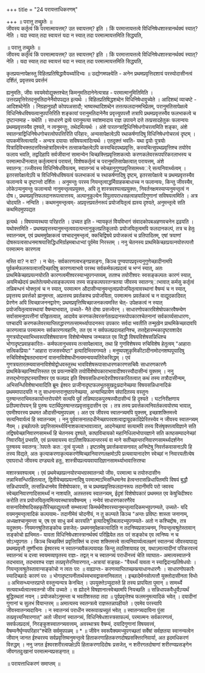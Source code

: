 +++
title = "24 परायत्ताधिकरणम्"

+++
॥ परात्तु तच्छ्रुतेः ॥   
जीवस्य कर्तृत्वं किं परमात्मायत्तम्? उत स्वायत्तम्? इति । किं परमात्तायत्तत्वे विधिनिषेधशास्त्रानर्थक्यं स्यात्? नेति । यदा स्यात् तदा स्वायत्तं यदा न स्यात् तदा परमात्मायत्तमिति सिद्ध्यति,

॥ परात्तु तच्छ्रुतेः ॥   
जीवस्य कर्तृत्वं किं परमात्मायत्तम्? उत स्वायत्तम्? इति । किं परमात्तायत्तत्वे विधिनिषेधशास्त्रानर्थक्यं स्यात्? नेति । यदा स्यात् तदा स्वायत्तं यदा न स्यात् तदा परमात्मायत्तमिति सिद्ध्यति,

कृतप्रयत्नापेक्षस्तु विहितप्रतिषिद्धावैयर्थ्यादिभ्यः ॥ उद्योगमपक्ष्येति - अनेन प्रथमप्रवृत्तिदशायं परस्योदासीनत्वं दर्शितं, प्रवृत्तस्य प्रवर्त्तनं

ह्यनुमतिः, जीवः स्वयमेवोद्युक्त्तश्चेत् किमनुमतिदानेनेत्यत्राह - परमात्मानुमितिमिति । उत्तरप्रवृत्तिरेतदनुमतिदानेनैवोपपद्यत इत्यर्थः । विहितप्रतिषिद्धशब्देन विधिनिषेधावुच्येते । आदिशब्दं व्याचष्टे - आदिशब्देनेति । निग्रहानुग्रहौ कोपपअसादौ; भाष्यस्थादिशब्देन तत्तत्फलदानमभिप्रेतम्, परानुमतिसापेक्षत्वे विधिनिषेधविषयत्वानुपपत्तिरिति शङ्कायां परानुमतिदानेनैव प्रवृत्त्युपपत्तौ तत्रापि प्रथमप्रवृत्तस्यैव फलभाकत्वे च दृष्टान्तमाह - यथेति । साधारणे द्रव्ये परानुमत्या स्वांशमादाय राज्ञ उपायने दत्ते तत्प्रसादहेतुकः फलान्वयः प्रथमप्रवृत्तस्यैव दृश्यते, न त्वनुमन्तुः, तथेदमित्यर्थः । अंशे पारतन्त्राद्विधिनिषेधगोचरत्वमिति शङ्का, अंशे स्वातन्त्राद्विधिनिषेधगोचरत्वोपपत्तिरिति परिहारः, अन्यसापेक्षत्वेऽपि रथाकर्षणादिषु विधिनिषेधगोचरत्वं दृष्टम् । पापकर्मस्त्वित्यादि - अन्यत्र दयायाः सविषयत्वादित्यर्थः । एतदुक्त्तं भवति- यथा द्वयोः पुत्रयोः पित्रादिविभक्त्तदत्तवित्तक्षेत्रादिमत्त्वेन तत्साकपेक्षत्वेऽपि कस्यचिदपथप्रवृत्तिः, कस्यचित्सुपथप्रवृत्तिश्च तयोरेव फलाय भवति, तद्वदिहापि सर्वजीवानां सामान्येन चिच्छक्त्तिप्रवृत्तिशकत्योः करणकलेवररूपपरिकरलाभस्य च परमात्माधीनत्वात् कर्तृत्वमात्रं परायत्तं, विशेषकर्तृत्वं च परानुमतिसापेक्षत्वात् परायत्तम्, अंशे स्वातन्त्र्ाज्जीवस्य विधिनिषेधविेयत्वम्, स्वातन्त्र्यं च स्वेच्छानुगुणप्रवृत्तिसामथ्यर्े सत्यनिवार्थ्यत्वम् । इतरसापेक्षत्वेऽपि च विधिनिषेधविषयत्वं फलभाकत्वं च रथाकर्षणादिषु दृष्टम्, इतरसापेक्षत्वे च प्रथमप्रवृत्तस्यैव फलान्वये च दृष्टान्तो दर्शितः । अनुमन्तुः परस्य नियन्तृत्वाद्धर्मिग्राहकबाधाच्च न फलान्वयः, किन्तु जीवस्यैव, लोकेऽप्यनुमन्तुः फलान्वयो नानुमन्तृत्वप्रयुक्त्तः, अपि तु शास्त्रवश्यत्वप्रयुक्त्तः, निवर्तनक्षमस्याप्यनुमन्तृत्वं न दोष।, प्रथमप्रवृत्तिफलदानरूपत्वात्तस्य, अल्पानुकूल्येन विपुलापराधसहत्वाहयादिगुणानां सविषयत्वमिति । अत्र चोदयति - नन्विति । कथमनुमन्तृत्वम्- अप्रवृत्तप्रवर्तनरूपं प्रयोजयितृत्वं ह्यस्य दृश्यते, अनुमन्तृत्वे सति कथमिदमुपपद्यत

इत्यर्थः । विषयव्यस्थया परिहरति । उच्यत इति - न्यायकृतं विेयविभागं संवादकोपबअहणवचनेन द्रढयति । यथोक्त्तमिति - प्रथमप्रवृत्तस्यानुमन्तृत्ववदत्यन्तानुकूलप्रतिकूलयोः प्रयोजयितृत्वमपि फलदानकल्पं, तत्र च हेतुः स्वातन्त्र्यम्, एवं प्रथममुपेक्षकत्वं पश्चादनुमन्तृत्वं, क्कचिद्विषये प्रयोजकत्वं च प्रतिपादितम्, एषां त्रयाणां दोषरूपत्वसाधनमाश्रयासिद्धिधमिर्ग्राहमबाधाभ्यां पूर्वमेव निरस्तम् । ननु चेतनस्य प्राथमिकेच्छाप्रयत्नयोरुत्पत्तौ परमात्मनः कारणत्व

मस्ति वा? न वा? । न चेत्- सर्वकारणत्वभङ्गप्रसङ्गः, किञ्च पुण्यपापप्रवृत्त्यनुगुणेच्छादीनामपि पूर्वकर्मफलरूपत्वात्तदिच्छादिषु कारणत्वाभावे परस्थ सर्वकर्मफलप्रदत्वं च भग्नं स्यात्, अतः प्राथमिकेच्छाप्रयत्नयोरति कारणत्वमीश्वरस्याभ्युपगन्तव्यम्, ततश्च तयोरीश्वरः स्वसङ्कल्पतः कारणं स्यात्, अयमिच्छेदयं प्रथतेतेत्यमोधसङ्कल्पस्य तस्य सङ्कल्पपरतन्त्रतया जीवस्य स्वातन्त्र्ाभावात् कर्मसु कर्तृत्वं तन्निबन्धनं भोक्त्तृत्वं च न स्यात्, परमात्मन औदासीन्यानुमन्तृत्वप्रयोजयितृत्वावस्थानां वैषम्यं च न स्यात्, प्रवृत्तस्य प्रवर्त्तको ह्मनुमन्ता, अप्रत्तस्य प्रवर्तकश्च प्रयोजयिता, परमात्मनः प्रवर्तकत्वं च न वाद्यूदकादिवत् प्रेरणेन अपि त्विच्छाजननद्वारेण; प्रथमप्रवृत्तिष्विच्छाजनकत्वमस्ति चेत्- उपेक्षकत्वं न स्यात् प्रयोजयितृत्वावस्थायां वैषम्याभावात्, उच्यते- नैते दोषाः प्रसज्येरन् । साधारणोपकारविशेषोपकारवैषम्येण सर्वासामनुपपत्तीनां परिहृतत्वात्, आदावेव करणकलेवरसर्गतत्प्रदानरूपोपकारश्चेतनानां सर्वकार्य्यसाधारणः, पश्चादपि करणकलेवरव्याप्तितद्धारणतत्सामर्थ्यापादनरूप उपकारः सर्वदा भवतीति तन्मुखेन प्राथमिकेच्छादावपि कारणत्वान्न परमात्मनः सर्वकारणत्वहानिः, तत एव न सर्वफलप्रदत्वहानिश्च, तत्तद्देहारम्भकादृष्टवशादेव गुणत्रयोद्भवाभिभवरूपविशेषवासना विशेषोन्मेषश्च जन्मकाल एव सिद्धौ विषयविशेषसन्निधिश्च भोगादृष्टप्रवाहकारितः- कर्मफलानुभवस्य तत्सापेक्षत्वात्, तथा हि गुणविशेषस्य रुचिविशेष हेतुत्वम् "आहाराः सत्विकप्रियाः" "आहारा राजसस्येष्टा" इत्यादिभिरवगम्यते । मनुष्यपशुकृमिकीटादीनामोदनशष्पपूयादिषु रुचिविशेषद्वेषतदभावानां वासनाविशेषाधीनत्वमन्वयव्यतिरेकसिद्धम् । एवं गुणत्रयतारतम्यवासनाविशेषोद्वोधवस्तुस्थ भावविशेषरूपासाधारणकारणसचिवैः साधारणकारणैः प्राथमिकेच्छानिष्पत्तिस्तत एव प्रयत्नश्चेति तयोर्विशेषोपकाराभावादीश्वरस्यौदासीन्यं युक्त्तम् । ननु तत्तद्भोगादृष्टस्यापीश्वर एव फलप्रद इति विषयसन्निधानादेरपीश्वरकारितत्वात् कथं तस्य तत्रौदासीन्यम्, अभिसन्धिविशेषाभावादिति ब्रूमः ईश्वरः प्राजीनादृष्टफलभूतसुखदुःप्रदानेच्छया विषयसन्निधानादिकं प्रथममापादयति न तु साधनान्तरानुष्ठापनेच्छया, अन्याभिप्रायेण संपादितस्य वस्तुनः पुरुषान्तराभिमतकार्यान्तरोपयोगे सत्यपि पूर्वं तन्निष्पादकपुरुषस्यौदासीन्यं हि दृश्यते । घटनिरीक्षणाय प्रदीपमारोपयन् हि पुरुषः पटार्थिपुरुषान्तरप्रवृत्तावुदासीन एव । तत्र तस्य प्रवर्त्तकत्वनिवर्तकत्वयोरष्य भावात्, एवमीश्वरस्य प्रथमत औदासीन्यमुपपन्नम् । अत एव जीवस्य स्वातन्त्र्यमपि युक्त्तम्, इच्छाशक्त्तिमत्त्वे सत्यनिवार्यत्वं हि स्वातन्त्र्यम् । ननु पूर्ववासनातदधीनेच्छापरवशत्वाद्वायूदकादिप्रेरितस्येव न जीवस्य स्वातन्त्र्यम् नैवम् । इच्छोत्पत्तेः प्रवृत्तिसामर्थ्यविनाशकत्वाभावात्वात्, आदनेच्छायां सत्यामपि तस्य विेसंषृक्त्तत्वविज्ञाने सति तद्विषयेच्छानिवारणसामर्थ्यं हि चेतनस्य दृश्यते, काष्ठविचायको महानिधिलाभोपायज्ञाने सति काष्ठसम्पादनेच्छां निवारयितुं प्रभवति, एवं प्रत्यवायस्य वाऽतिशयिफलान्तरस्यं वा माने सतीच्छान्तरनिवारणसामर्थ्यदर्शनेन पुरुषस्य स्वातन्त्र्ोपपत्तेः कतर्ृत्वं युज्यते । इष्टतमेषु प्रवर्त्तकवासनावत् अनिष्टेषु निवर्त्तकवासनाऽपि हि तस्य विद्यते, अतः कृत्याकरणाकृत्यकरणेष्विच्छानिवारणलक्षमोऽपि प्रत्यवायानादरेण स्वेच्छां न निवारयतीत्येष एवापराधो जीवस्य दण्ड्यत्वे हतुः, शास्त्रीयप्रत्ययवायादिज्ञानसामर्थ्याभावात्तिरश्चा

मशास्त्रवश्यत्वम् । एवं प्रथमेच्छाप्रत्नयोरप्यभग्रस्वातन्त्र्यो जीवः, परमात्मा च तयोरुदासीनः तन्नाभिसन्धिरहितत्वात्, द्वितीयेच्छाप्रयत्नादिषु परमात्माऽभिसन्धिमानेव हेत्वन्तरासन्निधापितमपि विषयं बुद्धौ सन्निधापयति, तत्सन्निधानमेव विशेषोपकारः, स च प्रथमप्रवृत्तिफलदानरूपः तदानीमपि परो जवस्य स्वेच्छानिवारणादिसामर्थ्यं न नाशयति, अतस्तस्य स्वातन्त्र्यम्, ईदृशं विशेषोपकारं प्रथममत एव केषुचिदीश्वरः करोति तत्र प्रयोजयितृत्वमित्यवस्थात्रयवैषम्यम् । नन्वेवं साधारणकारणैरेव वासनाविशेषादिसहकृतैरिच्छाद्युत्पत्तौ सम्भवत्यां किमर्थमीश्वरस्यानुमन्तृत्वादिकमभ्युपगम्यते, उच्यते- यदि वयमनुमन्तृत्वादिकं कल्पयामः- तदानीमेवं चोदनीयं, न तु कल्प्यते किञ्च "अन्तः प्रविष्टः शास्ता जनानाम्, अध्यक्षश्चानुमन्ता च, एष एव साधु कर्म कारयति" इत्यादिश्रुतिबलादभ्युपगम्यते- अतो न कश्चिद्दोषः, तत्र यदुक्त्तम्- नियमनश्रुतिसङ्कोचः प्रसजेत्- प्रथमनमुपेक्षकत्वादिति न तदनिष्यप्रसञ्चनम्, नियन्तृत्वश्रुतेस्तावान् सङ्कोचो ह्यभिमतः- यावता विधिनिषेधशास्त्रानर्थक्यं परिह्नियेत ततः परं सङ्कोच एव त्वनिष्यः न च सोऽभ्युपगतः । किञ्च चिच्छक्त्तिं प्रवृत्तिाक्त्तिं च दत्त्वा शक्त्तिमत्त्वे सत्यनिवार्य्यत्वलक्षणं स्वातन्त्र्यं जीवस्यापाद्य प्रथमप्रवृत्तौ तूर्ष्णीभावः ईश्वरस्य न स्वातन्त्र्यवैकल्पयावहः किन्तु तदतिशयावह एव, यथाऽमात्यादीनां परिकरवत्त्वं स्वातन्त्र्यं च दत्त्वा स्वयमव्यापृतस्य राज्ञः- तद्वत् न च स्वातन्त्र्यं पराधीनत्त्वं चेति व्याघातः- अमात्यस्वातन्त्रे तदभावात्, तदभावश्च राज्ञा तत्प्रवृत्तेरनिवारणात्,-अत्रायां सङ्ग्रहः- "वैयर्थ्यं यावता न स्याद्विदानप्रतिषेधयोः । नियन्तृत्वश्रुतेस्तावान्सङ्कोचो न त्वतः परः ॥ वाह्यान्तः- करणव्याप्तितच्छख्त्याधानधारणैः । साधारणोपकारैः स्यादिच्छादेः कारणं परः ॥ भोगादृष्टापनीतार्थस्वभावद्वासनानिवतात् । इच्छादेर्मनसोत्पत्तौ युक्त्तोदासीनता विभोः ॥ अभिसन्ध्यन्तरप्राप्ते वस्तुन्यन्यत्र केनचित् । उपयुक्त्तेऽप्युदास्ते हि तस्य प्रापयिता पुमान् ॥ सामर्थ्ये सत्यवार्थ्यत्वात्स्वतन्त्रो जीव उच्यते । स ह्योदने विषज्ञानात्स्वेच्छामपि नियच्छति ॥ सन्निधापकवैधुर्येऽप्यर्थं बुद्धिस्थतां नयन् । प्रयोजकोऽनुमन्ता च भवतीशस्तदा तदा ॥ पूर्वप्रवृत्तेश्च फलमनुमत्यादिकं भवेत् । दयादीनां गुणानां च सुलभं विेयान्तरम् ॥ अमात्यस्य स्वतन्त्रत्वे राज्ञस्तन्नापहीयते । एवमेव परस्यापि जीवस्वातन्त्र्यदायिनः । न स्वातन्त्र्यं पराधीन स्वरूपात्प्रच्युतं भवेत् ॥ स्वातन्त्र्यदायिना पुंसा तत्प्रवृत्त्यनिवारणात्" अतो जीवानां स्वातन्त्र्यं, विधिनिषेधशास्त्रसाफल्यं, परमात्मनः सर्वकारणत्वं, सवर्फलप्रदत्वं, निरङ्कुशस्वातन्त्र्यवत्त्वम्, अवस्थात्रय वैषम्यं, दयादिगुणानां विषयवत्त्वं, वैषम्यनैर्घृण्यपरिहार"श्चेति सर्वमुपपन्नम् ॥ * ॥ जीवेन स्वरूपैक्यमभ्युपगच्छतां सर्वेषां सर्वज्ञतया स्वानन्यत्वेन जीवान् जानत ईश्चरस्य सर्वप्रवृत्तिष्वनुमन्तृत्वे हिताकरणाहितकरणदोषप्रसक्त्तिरनिवार्या, अत इदमधिकरणं विरुद्धम् । ननु जगत ईश्वरशरीरत्वपक्षेऽपि हिताकरणादिदोषः प्रसजेत्, न शरीरगतदोषाणां शरीरण्यप्रसङ्गेन जीवगतदुःखानां परमात्मन्यप्रसङ्गात् ॥

॥ परायत्ताधिकरणं समाप्तम् ॥


